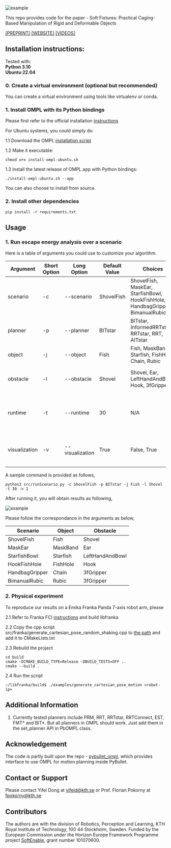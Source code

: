 ![example](results/ICRA2024/others/soft-fixture-scenarios.png)

This repo provides code for the paper - Soft Fixtures: Practical Caging-Based Manipulation of Rigid and Deformable Objects

[[PREPRINT]](...) [[WEBSITE]](https://sites.google.com/view/softfixture/home) [[VIDEOS]](https://www.youtube.com/playlist?list=PLYP3395168-Swf4ZDVI4SwARKKHaQ84HB)

## Installation instructions:

Tested with:<br>
**Python 3.10**<br>
**Ubuntu 22.04**

### 0. Create a virtual environment (optional but recommended)

You can create a virtual environment using tools like virtualenv or conda. 

### 1. Install OMPL with its Python bindings

Please first refer to the official installation [instructions](https://ompl.kavrakilab.org/installation.html)

For Ubuntu systems, you could simply do:

1.1 Download the OMPL [installation script](https://ompl.kavrakilab.org/install-ompl-ubuntu.sh)

1.2 Make it executable:
```
chmod u+x install-ompl-ubuntu.sh
```

1.3 Install the latest release of OMPL.app with Python bindings:
```
./install-ompl-ubuntu.sh --app
```

You can also choose to install from source.

### 2. Install other dependencies
```
pip install -r requirements.txt
```

## Usage

### 1. Run escape energy analysis over a scenario

Here is a table of arguments you could use to customize your algorithm.

| Argument        | Short Option | Long Option       | Default Value       | Choices                      | Description                                                                                                                                      |
|-----------------|--------------|-------------------|---------------------|------------------------------|--------------------------------------------------------------------------------------------------------------------------------------------------|
| scenario        | -c           | --scenario        | ShovelFish          | ShovelFish, MaskEar, StarfishBowl, HookFishHole, HandbagGripper, BimanualRubic | Specify the scenario for the demo.                                                                                                                |
| planner         | -p           | --planner         | BITstar             | BITstar, InformedRRTstar, RRTstar, RRT, AITstar | Specify the optimal planner to use.                                                                                                              |
| object          | -j           | --object          | Fish                | Fish, MaskBand, Starfish, FishHole, Chain, Rubic | Specify the object to cage.                                                                                                                      |
| obstacle        | -l           | --obstacle        | Shovel              | Shovel, Ear, LeftHandAndBowl, Hook, 3fGripper | Specify the obstacle that cages the object.                                                                                                      |
| runtime         | -t           | --runtime         | 30                  | N/A                          | Specify the runtime in seconds. Must be greater than 0.                                                                                          |
| visualization   | -v           | --visualization   | True                   | False, True                  | Specify whether to visualize the PyBullet GUI.                                                                                                   |

A sample command is provided as follows,
```
python3 src/runScenario.py -c ShovelFish -p BITstar -j Fish -l Shovel -t 30 -v 1 
```

After running it, you will obtain results as following,

![example](results/ICRA2024/videos/scooping_fish.gif)

Please follow the correspondance in the arguments as below,

| Scenario        | Object             | Obstacle     |
|-----------------|--------------------|--------------|
| ShovelFish      | Fish               | Shovel       |
| MaskEar         | MaskBand           | Ear          |
| StarfishBowl    | Starfish           | LeftHandAndBowl |
| HookFishHole    | FishHole           | Hook         |
| HandbagGripper  | Chain              | 3fGripper    |
| BimanualRubic   | Rubic              | 3fGripper    |

### 2. Physical experiment

To reproduce our results on a Emika Franka Panda 7-axis robot arm, please 

2.1 Refer to Franka FCI [instructions](https://frankaemika.github.io/docs/installation_linux.html#building-from-source) and build libfranka

2.2 Copy the cpp script src/franka/generate_cartesian_pose_random_shaking.cpp to [the path](https://github.com/frankaemika/libfranka/tree/master/examples) and add it to CMakeLists.txt

2.3 Rebuild the project
```
cd build
cmake -DCMAKE_BUILD_TYPE=Release -DBUILD_TESTS=OFF ..
cmake --build .
```

2.4 Run the script
```
~/libfranka/build$ ./examples/generate_cartesian_pose_motion <robot-ip>
```

## Additional Information
1. Currently tested planners include PRM, RRT, RRTstar, RRTConnect, EST, FMT* and BIT*. But all planners in OMPL should work. Just add them in the set_planner API in PbOMPL class.

## Acknowledgement
The code is partly built upon the repo - [pybullet_ompl](https://github.com/lyfkyle/pybullet_ompl.git), which provides interface to use OMPL for motion planning inside PyBullet.

## Contact or Support
Please contact Yifei Dong at yifeid@kth.se or Prof. Florian Pokorny at fpokorny@kth.se

## Contributors
The authors are with the division of Robotics, Perception and Learning, KTH Royal Institute of Technology, 100 44 Stockholm, Sweden. Funded by the European Commission under the Horizon Europe Framework Programme project [SoftEnable](http://softenable.eu/), grant number 101070600.